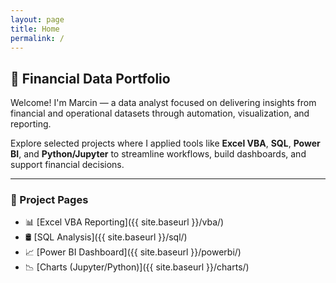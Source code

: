 ```yaml
---
layout: page
title: Home
permalink: /
---
```


## 💼 Financial Data Portfolio

Welcome! I'm Marcin — a data analyst focused on delivering insights from financial and operational datasets through automation, visualization, and reporting.

Explore selected projects where I applied tools like **Excel VBA**, **SQL**, **Power BI**, and **Python/Jupyter** to streamline workflows, build dashboards, and support financial decisions.

---

### 🔗 Project Pages

- 📊 [Excel VBA Reporting]({{ site.baseurl }}/vba/)
- 🛢 [SQL Analysis]({{ site.baseurl }}/sql/)
- 📈 [Power BI Dashboard]({{ site.baseurl }}/powerbi/)
- 📉 [Charts (Jupyter/Python)]({{ site.baseurl }}/charts/)
